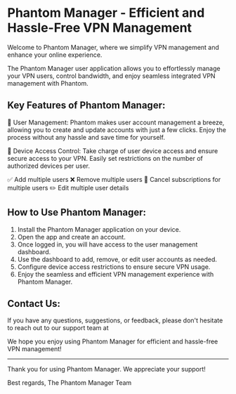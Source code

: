# Phantom Manager - Efficient and Hassle-Free VPN Management

Welcome to Phantom Manager, where we simplify VPN management and enhance your online experience. 

The Phantom Manager user application allows you to effortlessly manage your VPN users, control bandwidth, and enjoy seamless integrated VPN management with Phantom.

## Key Features of Phantom Manager:

🔹 User Management: Phantom makes user account management a breeze, allowing you to create and update accounts with just a few clicks. Enjoy the process without any hassle and save time for yourself.

🔹 Device Access Control: Take charge of user device access and ensure secure access to your VPN. Easily set restrictions on the number of authorized devices per user.

✅ Add multiple users
❌ Remove multiple users
🔄 Cancel subscriptions for multiple users
✏️ Edit multiple user details

## How to Use Phantom Manager:

1. Install the Phantom Manager application on your device.
2. Open the app and create an account.
3. Once logged in, you will have access to the user management dashboard.
4. Use the dashboard to add, remove, or edit user accounts as needed.
5. Configure device access restrictions to ensure secure VPN usage.
6. Enjoy the seamless and efficient VPN management experience with Phantom Manager.


## Contact Us:

If you have any questions, suggestions, or feedback, please don't hesitate to reach out to our support team at 

We hope you enjoy using Phantom Manager for efficient and hassle-free VPN management!

---

Thank you for using Phantom Manager. We appreciate your support!

Best regards,
The Phantom Manager Team
